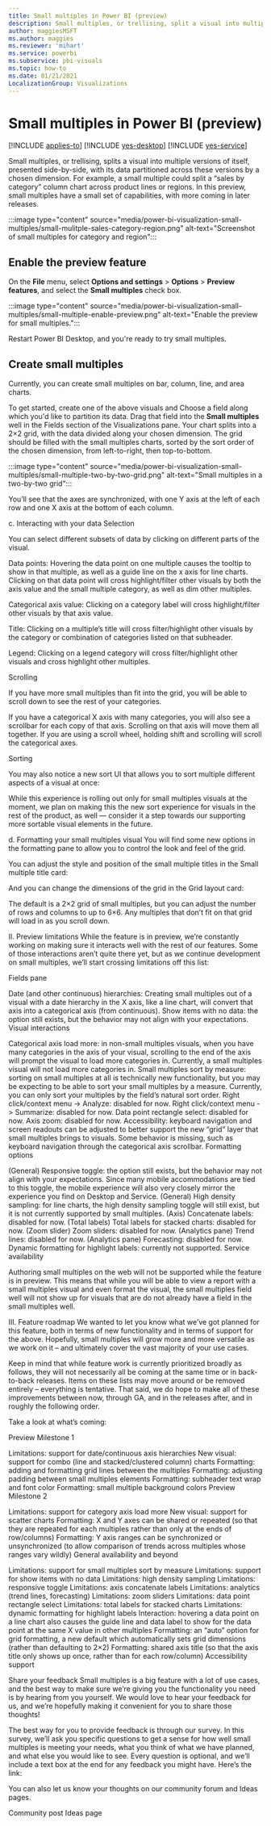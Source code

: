 ```yaml
---
title: Small multiples in Power BI (preview)
description: Small multiples, or trellising, split a visual into multiple versions of itself, presented side-by-side, with its data partitioned across these versions by a chosen dimension.
author: maggiesMSFT
ms.author: maggies
ms.reviewer: 'mihart'
ms.service: powerbi
ms.subservice: pbi-visuals
ms.topic: how-to
ms.date: 01/21/2021
LocalizationGroup: Visualizations
---
```

# Small multiples in Power BI (preview)

[!INCLUDE [applies-to](../includes/applies-to.md)] [!INCLUDE [yes-desktop](../includes/yes-desktop.md)] [!INCLUDE [yes-service](../includes/yes-service.md)]

Small multiples, or trellising, splits a visual into multiple versions of itself, presented side-by-side, with its data partitioned across these versions by a chosen dimension. For example, a small multiple could split a “sales by category” column chart across product lines or regions. In this preview, small multiples have a small set of capabilities, with more coming in later releases.

:::image type="content" source="media/power-bi-visualization-small-multiples/small-mulitple-sales-category-region.png" alt-text="Screenshot of small multiples for category and region":::

## Enable the preview feature

On the **File** menu, select **Options and settings** > **Options** > **Preview features**, and select the **Small multiples** check box.

:::image type="content" source="media/power-bi-visualization-small-multiples/small-multiple-enable-preview.png" alt-text="Enable the preview for small multiples.":::

Restart Power BI Desktop, and you're ready to try small multiples.

## Create small multiples

Currently, you can create small multiples on bar, column, line, and area charts. 

To get started, create one of the above visuals and 
Choose a field along which you'd like to partition its data. Drag that field into the **Small multiples** well in the Fields section of the Visualizations pane. 
Your chart splits into a 2×2 grid, with the data divided along your chosen dimension. The grid should be filled with the small multiples charts, sorted by the sort order of the chosen dimension, from left-to-right, then top-to-bottom.

:::image type="content" source="media/power-bi-visualization-small-multiples/small-multiple-two-by-two-grid.png" alt-text="Small multiples in a two-by-two grid":::

You’ll see that the axes are synchronized, with one Y axis at the left of each row and one X axis at the bottom of each column.

c. Interacting with your data
Selection

You can select different subsets of data by clicking on different parts of the visual.

Data points: Hovering the data point on one multiple causes the tooltip to show in that multiple, as well as a guide line on the x axis for line charts. Clicking on that data point will cross highlight/filter other visuals by both the axis value and the small multiple category, as well as dim other multiples.


Categorical axis value: Clicking on a category label will cross highlight/filter other visuals by that axis value.


Title: Clicking on a multiple’s title will cross filter/highlight other visuals by the category or combination of categories listed on that subheader.


Legend: Clicking on a legend category will cross filter/highlight other visuals and cross highlight other multiples.


Scrolling

If you have more small multiples than fit into the grid, you will be able to scroll down to see the rest of your categories.

If you have a categorical X axis with many categories, you will also see a scrollbar for each copy of that axis. Scrolling on that axis will move them all together. If you are using a scroll wheel, holding shift and scrolling will scroll the categorical axes.

Sorting

You may also notice a new sort UI that allows you to sort multiple different aspects of a visual at once:



While this experience is rolling out only for small multiples visuals at the moment, we plan on making this the new sort experience for visuals in the rest of the product, as well — consider it a step towards our supporting more sortable visual elements in the future.

d. Formatting your small multiples visual
You will find some new options in the formatting pane to allow you to control the look and feel of the grid.

You can adjust the style and position of the small multiple titles in the Small multiple title card:



And you can change the dimensions of the grid in the Grid layout card:



The default is a 2×2 grid of small multiples, but you can adjust the number of rows and columns to up to 6×6. Any multiples that don’t fit on that grid will load in as you scroll down.

II. Preview limitations
While the feature is in preview, we’re constantly working on making sure it interacts well with the rest of our features. Some of those interactions aren’t quite there yet, but as we continue development on small multiples, we’ll start crossing limitations off this list:

Fields pane

Date (and other continuous) hierarchies: Creating small multiples out of a visual with a date hierarchy in the X axis, like a line chart, will convert that axis into a categorical axis (from continuous).
Show items with no data: the option still exists, but the behavior may not align with your expectations.
Visual interactions

Categorical axis load more: in non-small multiples visuals, when you have many categories in the axis of your visual, scrolling to the end of the axis will prompt the visual to load more categories in. Currently, a small multiples visual will not load more categories in.
Small multiples sort by measure: sorting on small multiples at all is technically new functionality, but you may be expecting to be able to sort your small multiples by a measure. Currently, you can only sort your multiples by the field’s natural sort order.
Right click/context menu -> Analyze: disabled for now.
Right click/context menu -> Summarize: disabled for now.
Data point rectangle select: disabled for now.
Axis zoom: disabled for now.
Accessibility: keyboard navigation and screen readouts can be adjusted to better support the new “grid” layer that small multiples brings to visuals. Some behavior is missing, such as keyboard navigation through the categorical axis scrollbar.
Formatting options

(General) Responsive toggle: the option still exists, but the behavior may not align with your expectations. Since many mobile accommodations are tied to this toggle, the mobile experience will also very closely mirror the experience you find on Desktop and Service.
(General) High density sampling: for line charts, the high density sampling toggle will still exist, but it is not currently supported by small multiples.
(Axis) Concatenate labels: disabled for now.
(Total labels) Total labels for stacked charts: disabled for now.
(Zoom slider) Zoom sliders: disabled for now.
(Analytics pane) Trend lines: disabled for now.
(Analytics pane) Forecasting: disabled for now.
Dynamic formatting for highlight labels: currently not supported.
Service availability

Authoring small multiples on the web will not be supported while the feature is in preview. This means that while you will be able to view a report with a small multiples visual and even format the visual, the small multiples field well will not show up for visuals that are do not already have a field in the small multiples well.

III. Feature roadmap
We wanted to let you know what we’ve got planned for this feature, both in terms of new functionality and in terms of support for the above. Hopefully, small multiples will grow more and more versatile as we work on it – and ultimately cover the vast majority of your use cases.

Keep in mind that while feature work is currently prioritized broadly as follows, they will not necessarily all be coming at the same time or in back-to-back releases. Items on these lists may move around or be removed entirely – everything is tentative. That said, we do hope to make all of these improvements between now, through GA, and in the releases after, and in roughly the following order.

Take a look at what’s coming:

Preview Milestone 1

Limitations: support for date/continuous axis hierarchies
New visual: support for combo (line and stacked/clustered column) charts
Formatting: adding and formatting grid lines between the multiples
Formatting: adjusting padding between small multiples elements
Formatting: subheader text wrap and font color
Formatting: small multiple background colors
Preview Milestone 2

Limitations: support for category axis load more
New visual: support for scatter charts
Formatting: X and Y axes can be shared or repeated (so that they are repeated for each multiples rather than only at the ends of row/columns)
Formatting: Y axis ranges can be synchronized or unsynchronized (to allow comparison of trends across multiples whose ranges vary wildly)
General availability and beyond

Limitations: support for small multiples sort by measure
Limitations: support for show items with no data
Limitations: high density sampling
Limitations: responsive toggle
Limitations: axis concatenate labels
Limitations: analytics (trend lines, forecasting)
Limitations: zoom sliders
Limitations: data point rectangle select
Limitations: total labels for stacked charts
Limitations: dynamic formatting for highlight labels
Interaction: hovering a data point on a line chart also causes the guide line and data label to show for the data point at the same X value in other multiples
Formatting: an “auto” option for grid formatting, a new default which automatically sets grid dimensions (rather than defaulting to 2×2)
Formatting: shared axis title (so that the axis title only shows up once, rather than for each row/column)
Accessibility support

Share your feedback
Small multiples is a big feature with a lot of use cases, and the best way to make sure we’re giving you the functionality you need is by hearing from you yourself. We would love to hear your feedback for us, and we’re hopefully making it convenient for you to share those thoughts!

The best way for you to provide feedback is through our survey. In this survey, we’ll ask you specific questions to get a sense for how well small multiples is meeting your needs, what you think of what we have planned, and what else you would like to see. Every question is optional, and we’ll include a text box at the end for any feedback you might have. Here’s the link:

You can also let us know your thoughts on our community forum and Ideas pages.

Community post
Ideas page 


